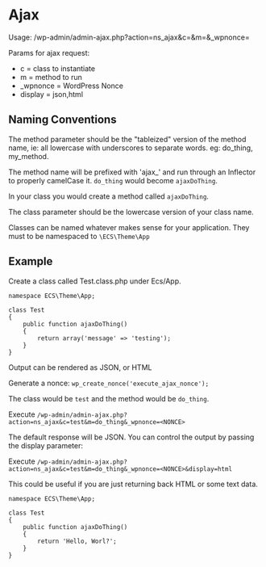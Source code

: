 # Ajax

Usage: /wp-admin/admin-ajax.php?action=ns_ajax&c=<CLASS>&m=<METHOD>&_wpnonce=<NONCE>

Params for ajax request:
* c         = class to instantiate
* m         = method to run
* _wpnonce  = WordPress Nonce
* display   = json,html

## Naming Conventions

The method parameter should be the "tableized" version of the method name, ie: all lowercase with underscores to separate words. eg: do_thing, my_method. 

The method name will be prefixed with 'ajax_' and run through an Inflector to properly camelCase it. `do_thing` would become `ajaxDoThing`. 

In your class you would create a method called `ajaxDoThing`. 

The class parameter should be the lowercase version of your class name. 

Classes can be named whatever makes sense for your application. They must to be namespaced to `\ECS\Theme\App`

## Example

Create a class called Test.class.php under Ecs/App.

```
namespace ECS\Theme\App;

class Test
{
    public function ajaxDoThing()
    {
        return array('message' => 'testing');
    }
}
```

Output can be rendered as JSON, or HTML

Generate a nonce: `wp_create_nonce('execute_ajax_nonce');`

The class would be `test` and the method would be `do_thing`.

Execute `/wp-admin/admin-ajax.php?action=ns_ajax&c=test&m=do_thing&_wpnonce=<NONCE>`

The default response will be JSON. You can control the output by passing the display parameter: 

Execute `/wp-admin/admin-ajax.php?action=ns_ajax&c=test&m=do_thing&_wpnonce=<NONCE>&display=html`

This could be useful if you are just returning back HTML or some text data. 

```
namespace ECS\Theme\App;

class Test
{
    public function ajaxDoThing()
    {
        return 'Hello, Worl?';
    }
}
```

